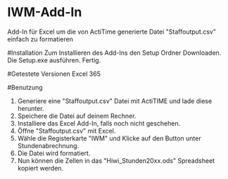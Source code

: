 # IWM-Add-In
Add-In für Excel um die von ActiTime generierte Datei "Staffoutput.csv" einfach zu formatieren

#Installation
Zum Installieren des Add-Ins den Setup Ordner Downloaden. Die Setup.exe ausführen. Fertig.

#Getestete Versionen
  Excel 365

#Benutzung
  1. Generiere eine "Staffoutput.csv" Datei mit ActiTIME und lade diese herunter.
  2. Speichere die Datei auf deinem Rechner.
  3. Installiere das Excel Add-In, falls noch nicht geschehen.
  4. Öffne "Staffoutput.csv" mit Excel.
  5. Wähle die Registerkarte "IWM" und Klicke auf den Button unter Stundenabrechnung.
  6. Die Datei wird formatiert.
  7. Nun können die Zellen in das "Hiwi_Stunden20xx.ods" Spreadsheet kopiert werden.
